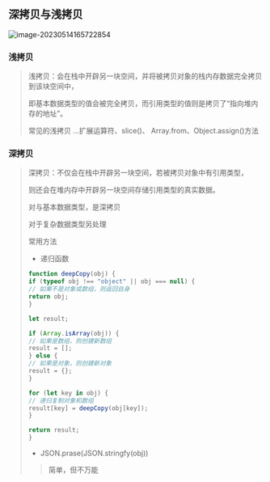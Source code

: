 ## 深拷贝与浅拷贝

![image-20230514165722854](C:\Users\KXL\AppData\Roaming\Typora\typora-user-images\image-20230514165722854.png)

### 浅拷贝

>浅拷贝：会在栈中开辟另一块空间，并将被拷贝对象的栈内存数据完全拷贝到该块空间中，
>
>即基本数据类型的值会被完全拷贝，而引用类型的值则是拷贝了“指向堆内存的地址”。
>
>常见的浅拷贝 …扩展运算符、slice()、 Array.from、Object.assign()方法

### 深拷贝

>深拷贝：不仅会在栈中开辟另一块空间，若被拷贝对象中有引用类型，
>
>则还会在堆内存中开辟另一块空间存储引用类型的真实数据。
>
>对与基本数据类型，是深拷贝
>
>对于复杂数据类型另处理
>
>常用方法
>
>* 递归函数
>
>  ```javascript
>  function deepCopy(obj) {
>  if (typeof obj !== "object" || obj === null) {
>  // 如果不是对象或数组，则返回自身
>  return obj;
>  }
>  
>  let result;
>  
>  if (Array.isArray(obj)) {
>  // 如果是数组，则创建新数组
>  result = [];
>  } else {
>  // 如果是对象，则创建新对象
>  result = {};
>  }
>  
>  for (let key in obj) {
>  // 递归复制对象和数组
>  result[key] = deepCopy(obj[key]);
>  }
>  
>  return result;
>  }
>  ```
>
>  
>
>* JSON.prase(JSON.stringfy(obj))
>
> > 简单，但不万能



